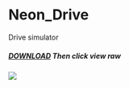 # Neon_Drive
Drive simulator

##### <a href="Assets/Build/Drive Simulator d.v.1.0.6.rar" download>DOWNLOAD</a> Then click view raw

<img src="url(Assets/Build/images/Game.jpeg)"/>
